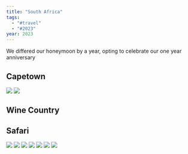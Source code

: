 ```yaml
---
title: "South Africa"
tags: 
  - "#travel"
  - "#2023"
year: 2023
---
```


We differed our honeymoon by a year, opting to celebrate our one year anniversary

## Capetown
<img src="{{ site.baseurl }}/assets/southafrica2024/IMG_1849.jpeg"/>

<img src="{{ site.baseurl }}/assets/southafrica2024/IMG_1974.jpeg"/>


## Wine Country



## Safari


<img src="{{ site.baseurl }}/assets/southafrica2024/DSC00457.jpeg"/>

<img src="{{ site.baseurl }}/assets/southafrica2024/DSC00603.jpeg"/>

<img src="{{ site.baseurl }}/assets/southafrica2024/DSC01170.jpeg"/>

<img src="{{ site.baseurl }}/assets/southafrica2024/DSC01619.jpeg"/>

<img src="{{ site.baseurl }}/assets/southafrica2024/DSC01739.jpeg"/>

<img src="{{ site.baseurl }}/assets/southafrica2024/DSC02282.jpeg"/>

<img src="{{ site.baseurl }}/assets/southafrica2024/DSC02449.jpeg"/>


